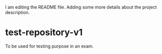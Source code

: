 I am editing the README file. Adding some more details about the project description.
# test-repository-v1
To be used for testing purpose in an exam.
